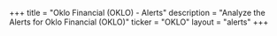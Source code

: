 +++
title = "Oklo Financial (OKLO) - Alerts"
description = "Analyze the Alerts for Oklo Financial (OKLO)"
ticker = "OKLO"
layout = "alerts"
+++

